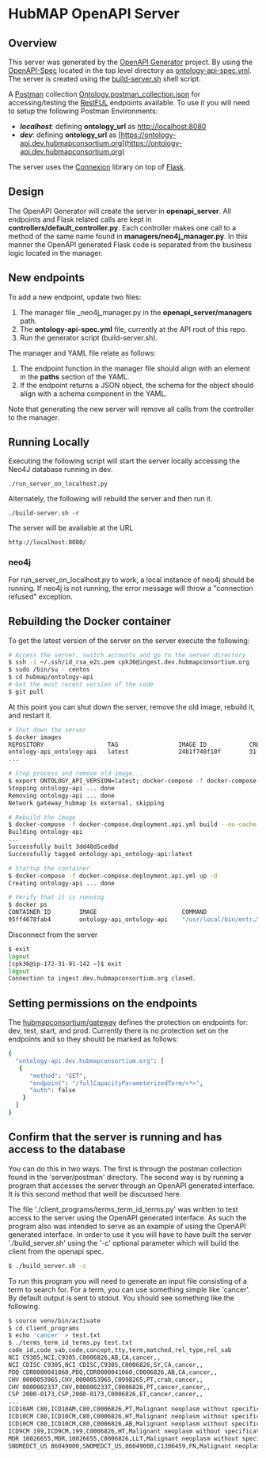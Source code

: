 # HubMAP OpenAPI Server

## Overview
This server was generated by the [OpenAPI Generator](https://openapi-generator.tech) project. By using the
[OpenAPI-Spec](https://openapis.org) located in the top level directory as [ontology-api-spec.yml](../ontology-api-spec.yml).
The server is created using the [build-server.sh](../build-server.sh) shell script.

A [Postman](https://www.postman.com/) collection [Ontology.postman_collection.json](./postman/Ontology.postman_collection.json) for accessing/testing the [RestFUL](https://en.wikipedia.org/wiki/Representational_state_transfer) endpoints available.
To use it you will need to setup the following Postman Environments:
* ***localhost***: defining **ontology_url** as [http://localhost:8080](http://localhost:8080)
* ***dev***: defining **ontology_url** as [https://ontology-api.dev.hubmapconsortium.org](https://ontology-api.dev.hubmapconsortium.org)

The server uses the [Connexion](https://github.com/zalando/connexion) library on top of [Flask](https://flask.palletsprojects.com/en/2.0.x/).

## Design
The OpenAPI Generator will create the server in **openapi_server**.
All endpoints and Flask related calls are kept in **controllers/default_controller.py**.
Each controller makes one call to a method of the same name found in **managers/neo4j_manager.py**.
In this manner the OpenAPI generated Flask code is separated from the business logic located in the manager.

## New endpoints

To add a new endpoint, update two files:
1. The manager file _neo4j_manager.py in the **openapi_server/managers** path.
2. The __ontology-api-spec.yml__ file, currently at the API root of this repo.
3. Run the generator script (build-server.sh).

The manager and YAML file relate as follows:
1. The endpoint function in the manager file should align with an element in the **paths** section of the YAML. 
2. If the endpoint returns a JSON object, the schema for the object should align with a schema component in the YAML.

Note that generating the new server will remove all calls from the controller to the manager.

## Running Locally
Executing the following script will start the server locally accessing the Neo4J database running in dev.

```
./run_server_on_localhost.py
```

Alternately, the following will rebuild the server and then run it.
```
./build-server.sh -r
```

The server will be available at the URL
```
http://localhost:8080/
```

### neo4j
For run_server_on_localhost.py to work, a local instance of neo4j should be running.
If neo4j is not running, the error message will throw a "connection refused" exception.

## Rebuilding the Docker container

To get the latest version of the server on the server execute the following:

```bash
# Access the server, switch accounts and go to the server directory
$ ssh -i ~/.ssh/id_rsa_e2c.pem cpk36@ingest.dev.hubmapconsortium.org
$ sudo /bin/su - centos
$ cd hubmap/ontology-api
# Get the most recent version of the code
$ git pull
```

At this point you can shut down the server, remove the old image, rebuild it, and restart it.
```bash
# Shut down the server
$ docker images
REPOSITORY                  TAG                 IMAGE ID            CREATED             SIZE
ontology-api_ontology-api   latest              24b1f748f10f        31 minutes ago      77.6MB
...

# Stop process and remove old image...
$ export ONTOLOGY_API_VERSION=latest; docker-compose -f docker-compose.deployment.yml down --rmi all
Stopping ontology-api ... done
Removing ontology-api ... done
Network gateway_hubmap is external, skipping

# Rebuild the image
$ docker-compose -f docker-compose.deployment.api.yml build --no-cache
Building ontology-api
...
Successfully built 3dd48d5cedbd
Successfully tagged ontology-api_ontology-api:latest

# Startup the container
$ docker-compose -f docker-compose.deployment.api.yml up -d
Creating ontology-api ... done

# Verify that it is running
$ docker ps
CONTAINER ID        IMAGE                        COMMAND                  CREATED             STATUS                 PORTS           NAMES
95ff4678fab4        ontology-api_ontology-api    "/usr/local/bin/entr…"   8 seconds ago       Up 8 seconds           5000/tcp        ontology-api
```

Disconnect from the server
```bash
$ exit
logout
[cpk36@ip-172-31-91-142 ~]$ exit
logout
Connection to ingest.dev.hubmapconsortium.org closed.
```

## Setting permissions on the endpoints

The [hubmapconsortium/gateway](https://github.com/hubmapconsortium/gateway/) defines the protection on endpoints
for: dev, test, start, and prod. Currently there is no protection set on the endpoints and so they should be marked as follows:
```bash
{
  "ontology-api.dev.hubmapconsortium.org": [
   {
      "method": "GET",
      "endpoint": "/fullCapacityParameterizedTerm/<*>",
      "auth": false
    }
  ]
}
```

## Confirm that the server is running and has access to the database

You can do this in two ways. The first is through the postman collection found in the 'server/postman' directory.
The second way is by running a program that accesses the server through an OpenAPI generated interface.
It is this second method that weill be discussed here.

The file './client_programs/terms_term_id_terms.py' was written to test access to the server using the OpenAPI generated interface.
As such the program also was intended to serve as an example of using the OpenAPI generated interface.
In order to use it you will have to have built the server './build_server.sh' using the '-c' optional parameter which will build the client from the openapi spec.
```bash
$ ./build_server.sh -c
```

To run this program you will need to generate an input file consisting of a term to search for.
For a term, you can use something simple like 'cancer'. By default output is sent to stdout. You should see something like the following.
```bash
$ source venv/bin/activate
$ cd client_programs
$ echo 'cancer' > test.txt
$ ./terms_term_id_terms.py test.txt
code_id,code_sab,code,concept,tty,term,matched,rel_type,rel_sab
NCI C9305,NCI,C9305,C0006826,AB,CA,cancer,,
NCI_CDISC C9305,NCI_CDISC,C9305,C0006826,SY,CA,cancer,,
PDQ CDR0000041060,PDQ,CDR0000041060,C0006826,AB,CA,cancer,,
CHV 0000053965,CHV,0000053965,C0998265,PT,crab,cancer,,
CHV 0000002337,CHV,0000002337,C0006826,PT,cancer,cancer,,
CSP 2000-0173,CSP,2000-0173,C0006826,ET,cancer,cancer,,
...
ICD10AM C80,ICD10AM,C80,C0006826,PT,Malignant neoplasm without specification of site,cancer,,
ICD10CM C80,ICD10CM,C80,C0006826,HT,Malignant neoplasm without specification of site,cancer,,
ICD10CM C80,ICD10CM,C80,C0006826,AB,Malignant neoplasm without specification of site,cancer,,
ICD9CM 199,ICD9CM,199,C0006826,HT,Malignant neoplasm without specification of site,cancer,,
MDR 10026655,MDR,10026655,C0006826,LLT,Malignant neoplasm without specification of site,cancer,,
SNOMEDCT_US 86049000,SNOMEDCT_US,86049000,C1306459,FN,Malignant neoplasm, primary (morphologic abnormality),cancer,,
```
